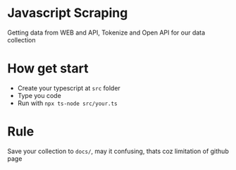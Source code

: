 # Javascript Scraping

Getting data from WEB and API, Tokenize and Open API for our data collection

# How get start

- Create your typescript at `src` folder
- Type you code
- Run with `npx ts-node src/your.ts`

# Rule

Save your collection to `docs/`, may it confusing, thats coz limitation of github page
